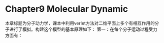 # Chapter9  Molecular Dynamic
  本章标题为分子动力学，课本中利用verlet方法对二维平面上多个有相互作用的分子进行了模拟。构建这个模型的基本原理如下：
  第一：在每个分子运动过程受力方面有：

